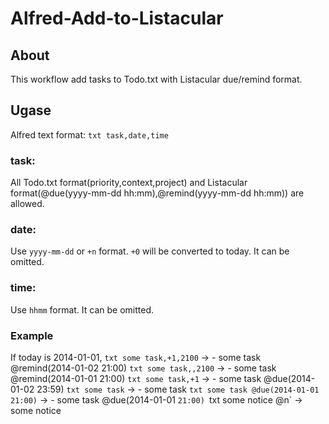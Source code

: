 Alfred-Add-to-Listacular
========================

## About
This workflow add tasks to Todo.txt with Listacular due/remind format.



## Ugase
Alfred text format:
`txt task,date,time`

### task:
All Todo.txt format(priority,context,project) and Listacular format(@due(yyyy-mm-dd hh:mm),@remind(yyyy-mm-dd hh:mm)) are allowed.

### date:
Use `yyyy-mm-dd` or `+n` format. `+0` will be converted to today.
It can be omitted.

### time:
Use `hhmm` format.
It can be omitted.

### Example
If today is 2014-01-01,
`txt some task,+1,2100` -> - some task @remind(2014-01-02 21:00)
`txt some task,,2100` -> - some task @remind(2014-01-01 21:00)
`txt some task,+1` -> - some task @due(2014-01-02 23:59)
`txt some task` -> - some task
`txt some task @due(2014-01-01 21:00)` -> - some task @due(2014-01-01 `21:00)
`txt some notice @n` -> some notice
